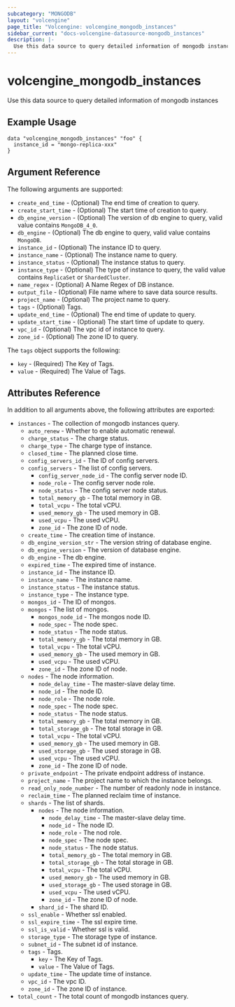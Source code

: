 ```yaml
---
subcategory: "MONGODB"
layout: "volcengine"
page_title: "Volcengine: volcengine_mongodb_instances"
sidebar_current: "docs-volcengine-datasource-mongodb_instances"
description: |-
  Use this data source to query detailed information of mongodb instances
---
```

# volcengine_mongodb_instances
Use this data source to query detailed information of mongodb instances
## Example Usage
```hcl
data "volcengine_mongodb_instances" "foo" {
  instance_id = "mongo-replica-xxx"
}
```
## Argument Reference
The following arguments are supported:
* `create_end_time` - (Optional) The end time of creation to query.
* `create_start_time` - (Optional) The start time of creation to query.
* `db_engine_version` - (Optional) The version of db engine to query, valid value contains `MongoDB_4_0`.
* `db_engine` - (Optional) The db engine to query, valid value contains `MongoDB`.
* `instance_id` - (Optional) The instance ID to query.
* `instance_name` - (Optional) The instance name to query.
* `instance_status` - (Optional) The instance status to query.
* `instance_type` - (Optional) The type of instance to query, the valid value contains `ReplicaSet` or `ShardedCluster`.
* `name_regex` - (Optional) A Name Regex of DB instance.
* `output_file` - (Optional) File name where to save data source results.
* `project_name` - (Optional) The project name to query.
* `tags` - (Optional) Tags.
* `update_end_time` - (Optional) The end time of update to query.
* `update_start_time` - (Optional) The start time of update to query.
* `vpc_id` - (Optional) The vpc id of instance to query.
* `zone_id` - (Optional) The zone ID to query.

The `tags` object supports the following:

* `key` - (Required) The Key of Tags.
* `value` - (Required) The Value of Tags.

## Attributes Reference
In addition to all arguments above, the following attributes are exported:
* `instances` - The collection of mongodb instances query.
    * `auto_renew` - Whether to enable automatic renewal.
    * `charge_status` - The charge status.
    * `charge_type` - The charge type of instance.
    * `closed_time` - The planned close time.
    * `config_servers_id` - The ID of config servers.
    * `config_servers` - The list of config servers.
        * `config_server_node_id` - The config server node ID.
        * `node_role` - The config server node role.
        * `node_status` - The config server node status.
        * `total_memory_gb` - The total memory in GB.
        * `total_vcpu` - The total vCPU.
        * `used_memory_gb` - The used memory in GB.
        * `used_vcpu` - The used vCPU.
        * `zone_id` - The zone ID of node.
    * `create_time` - The creation time of instance.
    * `db_engine_version_str` - The version string of database engine.
    * `db_engine_version` - The version of database engine.
    * `db_engine` - The db engine.
    * `expired_time` - The expired time of instance.
    * `instance_id` - The instance ID.
    * `instance_name` - The instance name.
    * `instance_status` - The instance status.
    * `instance_type` - The instance type.
    * `mongos_id` - The ID of mongos.
    * `mongos` - The list of mongos.
        * `mongos_node_id` - The mongos node ID.
        * `node_spec` - The node spec.
        * `node_status` - The node status.
        * `total_memory_gb` - The total memory in GB.
        * `total_vcpu` - The total vCPU.
        * `used_memory_gb` - The used memory in GB.
        * `used_vcpu` - The used vCPU.
        * `zone_id` - The zone ID of node.
    * `nodes` - The node information.
        * `node_delay_time` - The master-slave delay time.
        * `node_id` - The node ID.
        * `node_role` - The node role.
        * `node_spec` - The node spec.
        * `node_status` - The node status.
        * `total_memory_gb` - The total memory in GB.
        * `total_storage_gb` - The total storage in GB.
        * `total_vcpu` - The total vCPU.
        * `used_memory_gb` - The used memory in GB.
        * `used_storage_gb` - The used storage in GB.
        * `used_vcpu` - The used vCPU.
        * `zone_id` - The zone ID of node.
    * `private_endpoint` - The private endpoint address of instance.
    * `project_name` - The project name to which the instance belongs.
    * `read_only_node_number` - The number of readonly node in instance.
    * `reclaim_time` - The planned reclaim time of instance.
    * `shards` - The list of shards.
        * `nodes` - The node information.
            * `node_delay_time` - The master-slave delay time.
            * `node_id` - The node ID.
            * `node_role` - The nod role.
            * `node_spec` - The node spec.
            * `node_status` - The node status.
            * `total_memory_gb` - The total memory in GB.
            * `total_storage_gb` - The total storage in GB.
            * `total_vcpu` - The total vCPU.
            * `used_memory_gb` - The used memory in GB.
            * `used_storage_gb` - The used storage in GB.
            * `used_vcpu` - The used vCPU.
            * `zone_id` - The zone ID of node.
        * `shard_id` - The shard ID.
    * `ssl_enable` - Whether ssl enabled.
    * `ssl_expire_time` - The ssl expire time.
    * `ssl_is_valid` - Whether ssl is valid.
    * `storage_type` - The storage type of instance.
    * `subnet_id` - The subnet id of instance.
    * `tags` - Tags.
        * `key` - The Key of Tags.
        * `value` - The Value of Tags.
    * `update_time` - The update time of instance.
    * `vpc_id` - The vpc ID.
    * `zone_id` - The zone ID of instance.
* `total_count` - The total count of mongodb instances query.


